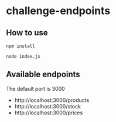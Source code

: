 # challenge-endpoints

## How to use

`npm install`

`node index.js`

## Available endpoints

The default port is 3000

- http://localhost:3000/products
- http://localhost:3000/stock
- http://localhost:3000/prices